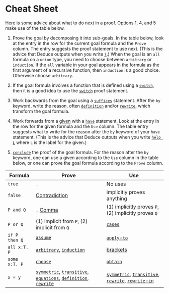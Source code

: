 # Cheat Sheet

Here is some advice about what to do next in a proof. Options 1, 4,
and 5 make use of the table below.

1. Prove the goal by decomposing it into sub-goals. In the table below, look at the entry in the row for the current goal formula and the `Prove` column. The entry suggests the proof statement to use next. (This is the advice that Deduce outputs when you write [`?`](./Reference.md#question-mark-proof).) When the goal is an `all` formula on a `union` type, you need to choose between `arbitrary` or `induction`. If the `all` variable in your goal appears in the formula as the first argument of a recursive function, then `induction` is a good choice. Otherwise choose `arbitrary`.

2. If the goal formula involves a function that is defined using a [`switch`](./Reference.md#switch-term), then it is a good
idea to use the [`switch`](./Reference.md#switch-proof) proof statement.

3. Work backwards from the goal using a [`suffices`](./Reference.md#suffices-proof-statement) statement. After the `by` keyword, write the reason, often [`definition`](./Reference.md#definition-proof) and/or [`rewrite`](./Reference.md#rewrite-proof), which transform the goal formula.

4. Work forwards from a [given](./Reference.md#given) with a [`have`](./Reference.md#have-proof-statement) statement. Look at the entry in the row for the given formula and the `Use` column. The table entry suggests what to write for the reason after the `by` keyword of your `have` statement. (This is the advice that Deduce outputs when you write [`help L`](./Reference.md#help-proof) where `L` is the label for the given.)

5. [`conclude`](./Reference.md#conclude-proof) the proof of the goal formula. For the reason after the `by` keyword, one can use a given according to the `Use` column in the table below, or one can prove the goal formula according to the `Prove` column.



| Formula        |  Prove        | Use      |
| -------------- | ------------- | -------- |
| `true`         | `.`           | No uses  |
| `false`        | [Contradiction](./Reference.md#contradiction) | implicitly proves anything |
| `P and Q`      |  `,` [Comma](./Reference.md#comma-logical-and-introduction) | (1) implicitly proves `P`, (2) implicitly proves `Q` |
| `P or Q`      | (1) implicit from `P`, (2) implicit from `Q` | [`cases`](./Reference.md#cases-disjunction-elimination) |
| `if P then Q` | [`assume`](./Reference.md#assume) | [`apply`-`to`](./Reference.md#apply-to-proof-modus-ponens) |
| `all x:T. P`  | [`arbitrary`](./Reference.md#arbitrary-forall-introduction), [`induction`](./Reference.md#induction) | [brackets](./Reference.md#instantiation-proof) |
| `some x:T. P` | [`choose`](./Reference.md#choose-exists-introduction) | [`obtain`](./Reference.md#obtain-exists-elimination) |
| `x = y`    | [`symmetric`](./Reference.md#symmetric-proof), [`transitive`](./Reference.md#transitive-proof), [`equations`](./Reference.md#equations), [`definition`](./Reference.md#definition-proof), [`rewrite`](./Reference.md#rewrite-proof) | [`symmetric`](./Reference.md#symmetric-proof), [`transitive`](./Reference.md#transitive-proof), [`rewrite`](./Reference.md#rewrite-proof), [`rewrite`-`in`](./Reference.md#rewrite-in-proof) |


